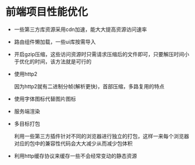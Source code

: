 # 前端项目性能优化

- 一些第三方库资源采用cdn加速，能大大提高资源访问速率

- 路由组件懒加载，一些ui库按需导入

- 开启gzip压缩，这些访问资源时只需请求压缩后的文件即可，只要解压时间小于优化的时间，该方法就是可行的

- 使用http2

  因为http2就有二进制分帧(解析更快)，首部压缩，多路复用的特点

- 使用字体图标代替图片图标

- 服务端渲染

- 多目标打包

  利用一些第三方插件针对不同的浏览器进行独立的打包，这样一来每个浏览器对应的包中的兼容性代码会大大减少从而减少包体积

- 利用http缓存协议来缓存一些不会经常变动的静态资源